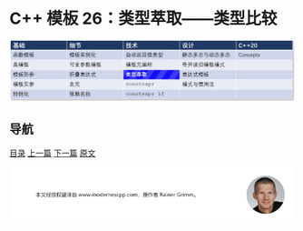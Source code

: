 # C++ 模板 26：类型萃取——类型比较

![类型萃取](img/类型萃取.png)

## 导航

[目录](https://github.com/yqZhang4480/TranslateBlogs/blob/master/CPP_Templates/目录.md)	[上一篇](https://github.com/yqZhang4480/TranslateBlogs/blob/master/CPP_Templates/25.md)	[下一篇](https://github.com/yqZhang4480/TranslateBlogs/blob/master/CPP_Templates/27.md)	[原文](http://www.modernescpp.com/index.php/the-type-traits-library-type-comparisons)

![](./img/tail.png)